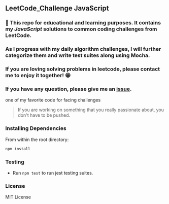 ## LeetCode_Challenge JavaScript

### :wave: This repo for educational and learning purposes. It contains my _JavaScript_ solutions to common coding challenges from LeetCode.

### As I progress with my daily algorithm challenges, I will further categorize them and write test suites along using Mocha.

### If you are loving solving problems in leetcode, please contact me to enjoy it together! :grin:

### If you have any question, please give me an [issue](https://github.com/ShinanSun/LeetCode_Challenge/issues).

one of my favorite code for facing challenges

> If you are working on something that you really passionate about,
> you don't have to be pushed.

### Installing Dependencies

From within the root directory:

```sh
npm install
```

### Testing

- Run `npm test` to run jest testing suites.

### License

MIT License
